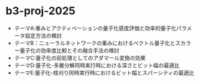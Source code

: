 # b3-proj-2025

- テーマA:重みとアクティベーションの量子化感度評価と効率的量子化パラメータ設定方法の検討
- テーマB：ニューラルネットワークの重みにおけるベクトル量子化とスカラー量子化の効率度比較とその融合手法の検討
- テーマC:量子化の前処理としてのアダマール変換の効果
- テーマD:量子化-多層分解同時実行時における深さとビット幅の最適比
- テーマE:量子化-枝刈り同時実行時におけるビット幅とスパーシティの最適比
